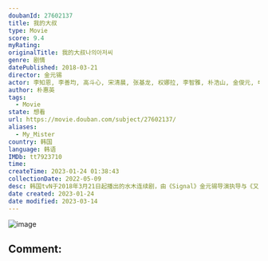 ```yaml
---
doubanId: 27602137
title: 我的大叔
type: Movie
score: 9.4
myRating: 
originalTitle: 我的大叔나의아저씨
genre: 剧情
datePublished: 2018-03-21
director: 金元锡
actor: 李知恩, 李善均, 高斗心, 宋清晨, 张基龙, 权娜拉, 李智雅, 朴浩山, 金俊元, 申久, 全国焕, 郑海钧, 朴解浚, 郑宰成, 安承钧, 郑英珠, 金永敏, 柳善英, 吴娜拉, 朴修荣, 郑亨奭, 洪仁, 李圭燮, 金洛均, 蔡东炫, 河道权, 徐尚沅, 金佳英, 金旻錫, 李英锡, 孙淑子, 黄相庆, 张栗
author: 朴惠英
tags:
  - Movie
state: 想看
url: https://movie.douban.com/subject/27602137/
aliases:
  - My_Mister
country: 韩国
language: 韩语
IMDb: tt7923710
time: 
createTime: 2023-01-24 01:38:43
collectionDate: 2022-05-09
desc: 韩国tvN于2018年3月21日起播出的水木连续剧，由《Signal》金元锡导演执导与《又，吴海英》朴惠英作家合作打造。此剧以拥有相同沉重的生活负担40岁男人与20岁女人出发，讲述他们互相观察并治愈对...
date created: 2023-01-24
date modified: 2023-03-14
---
```


![image](p2560252479.jpg)

Comment:
---
